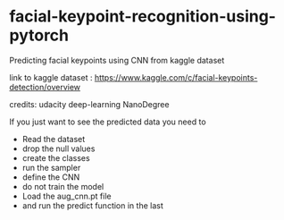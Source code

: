 # facial-keypoint-recognition-using-pytorch
Predicting facial keypoints using CNN from kaggle dataset

link to kaggle dataset : https://www.kaggle.com/c/facial-keypoints-detection/overview

credits: udacity deep-learning NanoDegree

If you just want to see the predicted data you need to 
   - Read the dataset
   - drop the null values
   - create the classes
   - run the sampler
   - define the CNN
   - do not train the model
   - Load the aug_cnn.pt file
   - and run the predict function in the last
